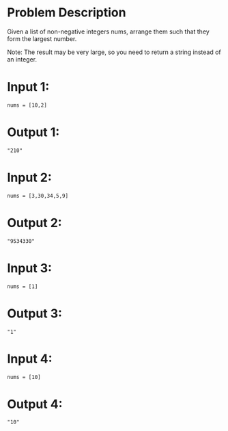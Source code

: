 # Problem Description

Given a list of non-negative integers nums, arrange them such that they form the largest number.

Note: The result may be very large, so you need to return a string instead of an integer.

# Input 1: 
    nums = [10,2]
# Output 1: 
    "210"

# Input 2: 
    nums = [3,30,34,5,9]
# Output 2:  
    "9534330"

# Input 3: 
    nums = [1]
# Output 3: 
    "1"

# Input 4: 
    nums = [10]
# Output 4: 
    "10"
